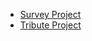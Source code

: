 

  
* [Survey Project](https://github.com/traci-porter/github-portfolio/survey/index.html)
* [Tribute Project](https://github.com/traci-porter/github-portfolio/tribute/index.html)

